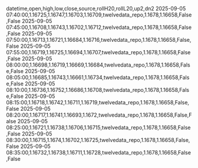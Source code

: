 datetime,open,high,low,close,source,rollH20,rollL20,up2,dn2
2025-09-05 07:40:00,1.16725,1.16747,1.16703,1.16709,twelvedata_repo,1.1678,1.16658,False,False
2025-09-05 07:45:00,1.16708,1.16743,1.16702,1.16712,twelvedata_repo,1.1678,1.16658,False,False
2025-09-05 07:50:00,1.16713,1.16721,1.16684,1.16716,twelvedata_repo,1.1678,1.16658,False,False
2025-09-05 07:55:00,1.16719,1.16725,1.16694,1.16707,twelvedata_repo,1.1678,1.16658,False,False
2025-09-05 08:00:00,1.16698,1.16719,1.16669,1.16684,twelvedata_repo,1.1678,1.16658,False,False
2025-09-05 08:05:00,1.16685,1.16743,1.16661,1.16734,twelvedata_repo,1.1678,1.16658,False,False
2025-09-05 08:10:00,1.16736,1.16752,1.16686,1.16708,twelvedata_repo,1.1678,1.16658,False,False
2025-09-05 08:15:00,1.16718,1.16742,1.16711,1.16719,twelvedata_repo,1.1678,1.16658,False,False
2025-09-05 08:20:00,1.16717,1.16741,1.16693,1.1672,twelvedata_repo,1.1678,1.16658,False,False
2025-09-05 08:25:00,1.16721,1.16738,1.16706,1.16715,twelvedata_repo,1.1678,1.16658,False,False
2025-09-05 08:30:00,1.16715,1.1674,1.16702,1.16725,twelvedata_repo,1.1678,1.16658,False,False
2025-09-05 08:35:00,1.16732,1.16738,1.16711,1.16728,twelvedata_repo,1.1678,1.16658,False,False
